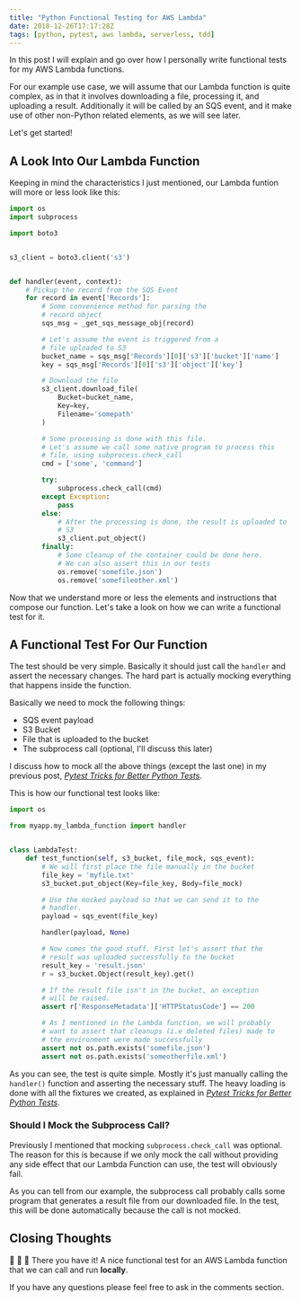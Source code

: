 ```yaml
---
title: "Python Functional Testing for AWS Lambda"
date: 2018-12-26T17:17:28Z
tags: [python, pytest, aws lambda, serverless, tdd]
---
```


In this post I will explain and go over how I personally write functional tests for my AWS Lambda functions.

For our example use case, we will assume that our Lambda function is quite complex, as in that it involves downloading a file, processing it, and uploading a result. Additionally it will be called by an SQS event, and it make use of other non-Python related elements, as we will see later.

Let's get started!

<!--more-->

## A Look Into Our Lambda Function

Keeping in mind the characteristics I just mentioned, our Lambda funtion will more or less look like this:

```python
import os
import subprocess

import boto3


s3_client = boto3.client('s3')


def handler(event, context):
    # Pickup the record from the SQS Event
    for record in event['Records']:
        # Some convenience method for parsing the
        # record object
        sqs_msg = _get_sqs_message_obj(record)

        # Let's assume the event is triggered from a
        # file uploaded to S3
        bucket_name = sqs_msg['Records'][0]['s3']['bucket']['name']
        key = sqs_msg['Records'][0]['s3']['object']['key']

        # Download the file
        s3_client.download_file(
            Bucket=bucket_name,
            Key=key,
            Filename='somepath'
        )

        # Some processing is done with this file.
        # Let's assume we call some native program to process this
        # file, using subprocess.check_call
        cmd = ['some', 'command']

        try:
            subprocess.check_call(cmd)
        except Exception:
            pass
        else:
            # After the processing is done, the result is uploaded to
            # S3
            s3_client.put_object()
        finally:
            # Some cleanup of the container could be done here.
            # We can also assert this in our tests
            os.remove('somefile.json')
            os.remove('somefileother.xml')
```

Now that we understand more or less the elements and instructions that compose our function. Let's take a look on how we can write a functional test for it.

## A Functional Test For Our Function

The test should be very simple. Basically it should just call the `handler` and assert the necessary changes. The hard part is actually mocking everything that happens inside the function.

Basically we need to mock the following things:

- SQS event payload
- S3 Bucket
- File that is uploaded to the bucket
- The subprocess call (optional, I'll discuss this later)

I discuss how to mock all the above things (except the last one) in my previous post, [*Pytest Tricks for Better Python Tests*](/posts/pytest-tricks-for-better-python-tests/).

This is how our functional test looks like:

```python
import os

from myapp.my_lambda_function import handler


class LambdaTest:
    def test_function(self, s3_bucket, file_mock, sqs_event):
        # We will first place the file manually in the bucket
        file_key = 'myfile.txt'
        s3_bucket.put_object(Key=file_key, Body=file_mock)

        # Use the mocked payload so that we can send it to the
        # handler.
        payload = sqs_event(file_key)

        handler(payload, None)

        # Now comes the good stuff. First let's assert that the
        # result was uploaded successfully to the bucket
        result_key = 'result.json'
        r = s3_bucket.Object(result_key).get()

        # If the result file isn't in the bucket, an exception
        # will be raised.
        assert r['ResponseMetadata']['HTTPStatusCode'] == 200

        # As I mentioned in the Lambda function, we will probably
        # want to assert that cleanups (i.e deleted files) made to
        # the environment were made successfully
        assert not os.path.exists('somefile.json')
        assert not os.path.exists('someotherfile.xml')
```

As you can see, the test is quite simple. Mostly it's just manually calling the `handler()` function and asserting the necessary stuff. The heavy loading is done with all the fixtures we created, as explained in [*Pytest Tricks for Better Python Tests*](/posts/pytest-tricks-for-better-python-tests/).

### Should I Mock the Subprocess Call?

Previously I mentioned that mocking `subprocess.check_call` was optional. The reason for this is because if we only mock the call without providing any side effect that our Lambda Function can use, the test will obviously fail.

As you can tell from our example, the subprocess call probably calls some program that generates a result file from our downloaded file. In the test, this will be done automatically because the call is not mocked.

## Closing Thoughts

:tada: :tada: :tada: There you have it! A nice functional test for an AWS Lambda function that we can call and run **locally**.

If you have any questions please feel free to ask in the comments section.
